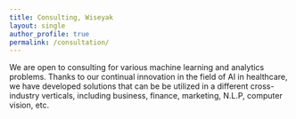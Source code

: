 ```yaml
---
title: Consulting, Wiseyak 
layout: single
author_profile: true
permalink: /consultation/
---
```


We are open to consulting for various machine learning and analytics problems. Thanks to our continual innovation in the field of AI in healthcare, we have developed solutions that can be be utilized in a different cross-industry verticals, including business, finance, marketing, N.L.P, computer vision, etc.
